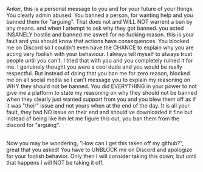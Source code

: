 Anker, this is a personal message to you and for your future of your things. You clearly admin abused. You banned a person, for wanting help and you banned them for "arguing". That does not and WILL NOT warrent a ban by any means. and when I attempt to ask why they got banned. you acted INSANELY hostile and banned me aswell for no fucking reason. this is your fault and you should know that actions have consequences. You blocked me on Discord so I couldn't even have the CHANCE to explain why you are acting very foolish with your behaviour. I always tell myself to always trust people until you can't. I tried that with you and you completely ruined it for me. I genuinely thought you were a cool dude and you would be really respectful. But instead of doing that you ban me for zero reason, blocked me on all social media so I can't message you to explain my reasoning on WHY they should not be banned. You did EVERYTHING in your power to not give me a platform to state my reasoning on why they should not be banned when they clearly just wanted support from you and you blew them off as if it was "their" issue and not yours when at the end of the day. It is all your fault, they had NO issue on their end and should've downloaded it fine but instead of being like hm let me figure this out, you ban them from the discord for "arguing".<br><br>

Now you may be wondering, "How can I get this taken off my github?", great that you asked! You have to UNBLOCK me on Discord and apologize for your foolish behavior. Only then I will consider taking this down, but until that happens I will NOT be taking it off.
